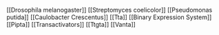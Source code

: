 [[Drosophila melanogaster]]
[[Streptomyces coelicolor]]
[[Pseudomonas putida]]
[[Caulobacter Crescentus]]
[[Tta]]
[[Binary Expression System]]
[[Pipta]]
[[Transactivators]]
[[Ttgta]]
[[Vanta]]
